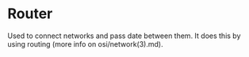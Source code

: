 # Router

Used to connect networks and pass date between them. It does this by using routing (more info on osi/network(3).md).
